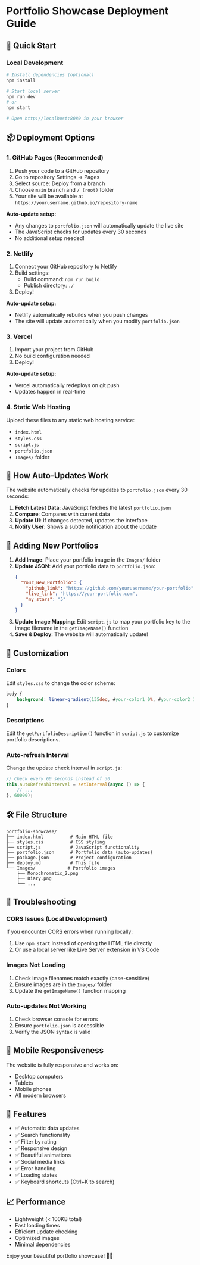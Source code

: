 # Portfolio Showcase Deployment Guide

## 🚀 Quick Start

### Local Development
```bash
# Install dependencies (optional)
npm install

# Start local server
npm run dev
# or
npm start

# Open http://localhost:8080 in your browser
```

## 📦 Deployment Options

### 1. GitHub Pages (Recommended)
1. Push your code to a GitHub repository
2. Go to repository Settings → Pages
3. Select source: Deploy from a branch
4. Choose `main` branch and `/ (root)` folder
5. Your site will be available at `https://yourusername.github.io/repository-name`

**Auto-update setup:**
- Any changes to `portfolio.json` will automatically update the live site
- The JavaScript checks for updates every 30 seconds
- No additional setup needed!

### 2. Netlify
1. Connect your GitHub repository to Netlify
2. Build settings:
   - Build command: `npm run build`
   - Publish directory: `./`
3. Deploy!

**Auto-update setup:**
- Netlify automatically rebuilds when you push changes
- The site will update automatically when you modify `portfolio.json`

### 3. Vercel
1. Import your project from GitHub
2. No build configuration needed
3. Deploy!

**Auto-update setup:**
- Vercel automatically redeploys on git push
- Updates happen in real-time

### 4. Static Web Hosting
Upload these files to any static web hosting service:
- `index.html`
- `styles.css`
- `script.js`
- `portfolio.json`
- `Images/` folder

## 🔄 How Auto-Updates Work

The website automatically checks for updates to `portfolio.json` every 30 seconds:

1. **Fetch Latest Data**: JavaScript fetches the latest `portfolio.json`
2. **Compare**: Compares with current data
3. **Update UI**: If changes detected, updates the interface
4. **Notify User**: Shows a subtle notification about the update

## 📝 Adding New Portfolios

1. **Add Image**: Place your portfolio image in the `Images/` folder
2. **Update JSON**: Add your portfolio data to `portfolio.json`:
   ```json
   {
     "Your_New_Portfolio": {
       "github_link": "https://github.com/yourusername/your-portfolio",
       "live_link": "https://your-portfolio.com",
       "my_stars": "5"
     }
   }
   ```
3. **Update Image Mapping**: Edit `script.js` to map your portfolio key to the image filename in the `getImageName()` function
4. **Save & Deploy**: The website will automatically update!

## 🎨 Customization

### Colors
Edit `styles.css` to change the color scheme:
```css
body {
    background: linear-gradient(135deg, #your-color1 0%, #your-color2 100%);
}
```

### Descriptions
Edit the `getPortfolioDescription()` function in `script.js` to customize portfolio descriptions.

### Auto-refresh Interval
Change the update check interval in `script.js`:
```javascript
// Check every 60 seconds instead of 30
this.autoRefreshInterval = setInterval(async () => {
    // ... 
}, 60000);
```

## 🛠️ File Structure
```
portfolio-showcase/
├── index.html          # Main HTML file
├── styles.css          # CSS styling
├── script.js           # JavaScript functionality
├── portfolio.json      # Portfolio data (auto-updates)
├── package.json        # Project configuration
├── deploy.md           # This file
└── Images/            # Portfolio images
    ├── Monochromatic_2.png
    ├── Diary.png
    └── ...
```

## 🔧 Troubleshooting

### CORS Issues (Local Development)
If you encounter CORS errors when running locally:
1. Use `npm start` instead of opening the HTML file directly
2. Or use a local server like Live Server extension in VS Code

### Images Not Loading
1. Check image filenames match exactly (case-sensitive)
2. Ensure images are in the `Images/` folder
3. Update the `getImageName()` function mapping

### Auto-updates Not Working
1. Check browser console for errors
2. Ensure `portfolio.json` is accessible
3. Verify the JSON syntax is valid

## 📱 Mobile Responsiveness
The website is fully responsive and works on:
- Desktop computers
- Tablets
- Mobile phones
- All modern browsers

## 🎯 Features
- ✅ Automatic data updates
- ✅ Search functionality
- ✅ Filter by rating
- ✅ Responsive design
- ✅ Beautiful animations
- ✅ Social media links
- ✅ Error handling
- ✅ Loading states
- ✅ Keyboard shortcuts (Ctrl+K to search)

## 📈 Performance
- Lightweight (< 100KB total)
- Fast loading times
- Efficient update checking
- Optimized images
- Minimal dependencies

Enjoy your beautiful portfolio showcase! 🎨✨ 